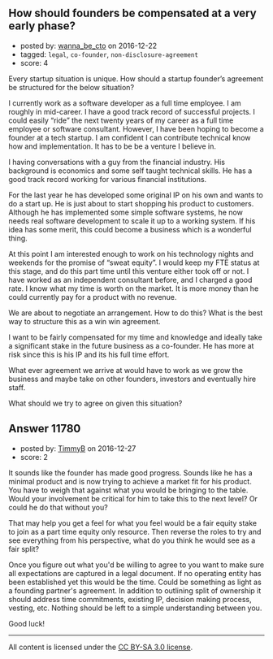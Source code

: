 ## How should founders be compensated at a very early phase?

- posted by: [wanna_be_cto](https://stackexchange.com/users/9901065/wanna-be-cto) on 2016-12-22
- tagged: `legal`, `co-founder`, `non-disclosure-agreement`
- score: 4

Every startup situation is unique. How should a startup founder’s agreement be structured for the below situation?

I currently work as a software developer as a full time employee. I am roughly in mid-career. I have a good track record of successful projects.  I could easily “ride” the next twenty years of my career as a full time employee or software consultant.  However, I have been hoping to become a founder at a tech startup. I am confident I can contribute technical know how and implementation.  It has to be be a venture I believe in. 

I having conversations with a guy from the financial industry.  His background is economics and some self taught technical skills.  He has a good track record working for various financial institutions. 

For the last year he has developed some original IP on his own and wants to do a start up.  He is just about to start shopping his product to customers.    Although he has implemented some simple software systems, he now needs real software development to scale it up to a working system.  If his idea has some merit, this could become a business which is a wonderful thing.  

At this point I am interested enough to work on his technology nights and weekends for the promise of “sweat equity”.  I would keep my FTE status at this stage, and do this part time until this venture either took off or not.    I have worked as an independent consultant before, and I charged a good rate.  I know what my time is worth on the market.  It is more money than he could currently pay for a product with no revenue. 

We are about to negotiate an arrangement.  How to do this? What is the best way to structure this as a win win agreement.  

I want to be fairly compensated for my time and knowledge and ideally take a significant stake in the future business as a co-founder.  He has more at risk since this is his IP and its his full time effort.    

What ever agreement we arrive at would have to work as we grow the business and maybe take on other founders, investors and eventually hire staff. 

What should we try to agree on given this situation?


## Answer 11780

- posted by: [TimmyB](https://stackexchange.com/users/8782762/timmyb) on 2016-12-27
- score: 2

It sounds like the founder has made good progress.  Sounds like he has a minimal product and is now trying to achieve a market fit for his product. You have to weigh that against what you would be bringing to the table.  Would your involvement be critical for him to take this to the next level?  Or could he do that without you? 

That may help you get a feel for what you feel would be a fair equity stake to join as a part time equity only resource.  Then reverse the roles to try and see everything from his perspective, what do you think he would see as a fair split?

Once you figure out what you'd be willing to agree to you want to make sure all expectations are captured in a legal document.  If no operating entity has been established yet this would be the time.  Could be something as light as a founding partner's agreement.  In addition to outlining split of ownership it should address time commitments, existing IP, decision making process, vesting, etc.  Nothing should be left to a simple understanding between you.  

Good luck!

 



---

All content is licensed under the [CC BY-SA 3.0 license](https://creativecommons.org/licenses/by-sa/3.0/).
